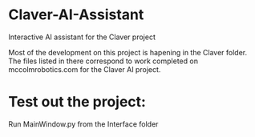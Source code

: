 # Claver-AI-Assistant
Interactive AI assistant for the Claver project

Most of the development on this project is hapening in the Claver folder. The files listed in there correspond to work completed on mccolmrobotics.com for the Claver AI project.

# Test out the project: 
Run MainWindow.py from the Interface folder
